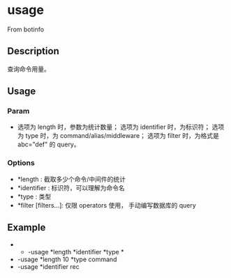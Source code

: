 # usage
From botinfo
## Description
查询命令用量。
## Usage
### Param
- [params...]: 每项参数的用途根据其在哪个选项后决定。
        选项为 length 时，参数为统计数量；
        选项为 identifier 时，为标识符；
        选项为 type 时，为 command/alias/middleware；
        选项为 filter 时，为格式是 abc="def" 的 query。
### Options
- *length <len>: 截取多少个命令/中间件的统计
- *identifier <id>: 标识符，可以理解为命令名
- *type <typeid>: 类型
- *filter [filters...]: 仅限 operators 使用，
    手动编写数据库的 query
## Example
- * -usage *length <len> *identifier <id> *type <typeid> *
- -usage *length 10 *type command
- -usage *identifier rec